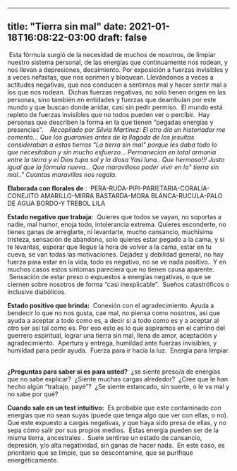 
---
title: "Tierra sin mal"
date: 2021-01-18T16:08:22-03:00
draft: false
--- 
        

 


  Esta fórmula surgió de la necesidad de muchos de nosotros, de limpiar nuestro sistema personal, de las energías que continuamente nos rodean, y nos llevan a depresiones, decaimiento. Por exposición a fuerzas invisibles y a veces nefastas, que nos oprimen y bloquean. Llevándonos a veces a actitudes negativas, que nos conducen a sentirnos mal y hacer sentir mal a los que nos rodean.  Dichas fuerzas negativas, no solo tienen origen en las personas, sino también en entidades y fuerzas que deambulan por este mundo y que buscan donde anidar, casi sin pedir permiso.  El mundo está repleto de fuerzas invisibles que no todos pueden ver o percibir.  Hay personas que describen la forma en la que tienen “pegadas energías y presencias”.     *Recopilado por Silvia Martínez: El otro día un historiador me comento... Que los guaraníes antes de la llagada de los jesuitas consideraban a estas tierras “La tierra sin mal" porque les daba todo lo que necesitaban y sin mucho esfuerzo... Permanecían en total armonía entre la tierra y el Dios tupa sol y la diosa Yasi luna.. Que hermoso!!! Justo igual que la fórmula nueva... Que maravilloso poder vivir en la" tierra sin mal.." Cuantas maravillas nos regala.*        

**Elaborada con florales de** :   PERA-RUDA-PIPI-PARIETARIA-CORALIA-CONEJITO AMARILLO-MIRRA BASTARDA-MORA BLANCA-RUCULA-PALO DE AGUA BORDO-Y TREBOL LILA     

**Estado negativo que trabaja:**    Quieres que todos se vayan, no soportas a nadie, mal humor, enoja todo, intolerancia extrema. Quieres esconderte, no tienes ganas de arreglarte, ni levantarte, mucho cansancio, muchísima tristeza, sensación de abandono, solo quieres estar pegado a la cama, y si te levantas, esperar que llegue la hora de volver a la cama, estar en tu cueva, se van todas las motivaciones. Dejadez y debilidad general, no hay fuerza para estar en la vida, todo es negativo, no se ve nada positivo.   Y en muchos casos estos síntomas pareciera que no tienen causa aparente.  Sensación de estar preso o expuestos a energías negativas, o que se ciernen sobre nosotros de forma “casi inexplicable”.  Sueños catastróficos o inclusive diabólicos.     

**Estado positivo que brinda:**    Conexión con el agradecimiento. Ayuda a bendecir lo que no nos gusta, cae mal, no piensa como nosotros, así que ayuda a aceptar a todo como es, a decir si a todo como es y a aceptar al otro ser asi tal como es. Por eso esto es lo que aspiramos en el camino del guerrero espiritual, lograr una tierra sin mal, llena de amor, aceptación y agradecimiento.  Apertura y entrega, humildad ante fuerzas invisibles, y humildad para pedir ayuda.  Fuerza para ir hacia la luz.  Energía para limpiar.     

**¿Preguntas para saber si es para usted?**   ¿se siente preso/a de energías que no sabe explicar?  ¿Siente muchas cargas alrededor?  ¿Cree que le han hecho algún “trabajo, payé”?  ¿Se siente estancado, sin suerte, o le va mal y no sabe por qué?     

**Cuando sale en un test intuitivo:**   Es probable que este contaminado con energías que no sean suyas (puede que tenga algo que ver con ellas, o no). Que este expuesto a cargas negativas, y que haya sido presa de ellas, y no sepa cómo salir por sus propios medios.  Estas energia pueden ser de la misma tierra, ancestrales .  Suele sentirse un estado de cansancio, depresión, y/o alta negatividad, sin ganas de hacer nada.  En este caso, es prioritario que se limpie, que se descontamine, que se purifique energéticamente.




 
